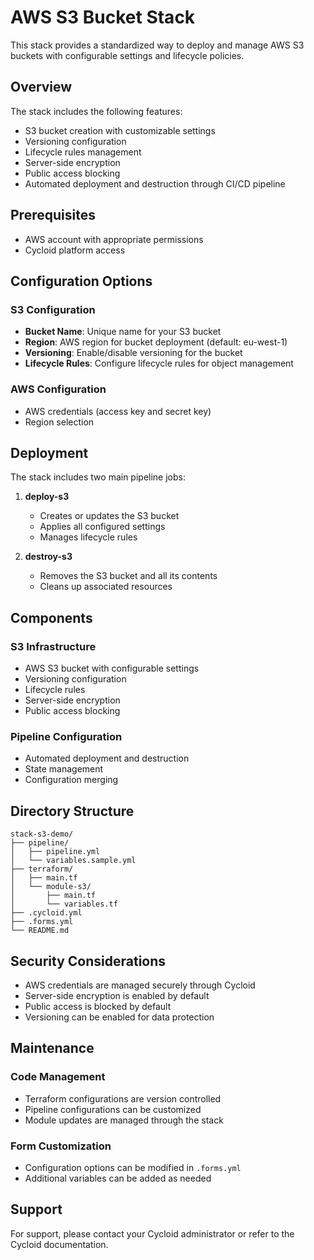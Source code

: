 # AWS S3 Bucket Stack

This stack provides a standardized way to deploy and manage AWS S3 buckets with configurable settings and lifecycle policies.

## Overview

The stack includes the following features:
- S3 bucket creation with customizable settings
- Versioning configuration
- Lifecycle rules management
- Server-side encryption
- Public access blocking
- Automated deployment and destruction through CI/CD pipeline

## Prerequisites

- AWS account with appropriate permissions
- Cycloid platform access

## Configuration Options

### S3 Configuration
- **Bucket Name**: Unique name for your S3 bucket
- **Region**: AWS region for bucket deployment (default: eu-west-1)
- **Versioning**: Enable/disable versioning for the bucket
- **Lifecycle Rules**: Configure lifecycle rules for object management

### AWS Configuration
- AWS credentials (access key and secret key)
- Region selection

## Deployment

The stack includes two main pipeline jobs:

1. **deploy-s3**
   - Creates or updates the S3 bucket
   - Applies all configured settings
   - Manages lifecycle rules

2. **destroy-s3**
   - Removes the S3 bucket and all its contents
   - Cleans up associated resources

## Components

### S3 Infrastructure
- AWS S3 bucket with configurable settings
- Versioning configuration
- Lifecycle rules
- Server-side encryption
- Public access blocking

### Pipeline Configuration
- Automated deployment and destruction
- State management
- Configuration merging

## Directory Structure

```
stack-s3-demo/
├── pipeline/
│   ├── pipeline.yml
│   └── variables.sample.yml
├── terraform/
│   ├── main.tf
│   └── module-s3/
│       ├── main.tf
│       └── variables.tf
├── .cycloid.yml
├── .forms.yml
└── README.md
```

## Security Considerations

- AWS credentials are managed securely through Cycloid
- Server-side encryption is enabled by default
- Public access is blocked by default
- Versioning can be enabled for data protection

## Maintenance

### Code Management
- Terraform configurations are version controlled
- Pipeline configurations can be customized
- Module updates are managed through the stack

### Form Customization
- Configuration options can be modified in `.forms.yml`
- Additional variables can be added as needed

## Support

For support, please contact your Cycloid administrator or refer to the Cycloid documentation. 